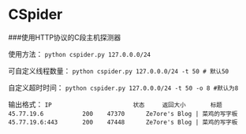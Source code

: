 # CSpider 
###使用HTTP协议的C段主机探测器

使用方法：
`python cspider.py 127.0.0.0/24`

可自定义线程数量：
`python cspider.py 127.0.0.0/24 -t 50 # 默认50`

自定义超时时间：
`python cspider.py 127.0.0.0/24 -t 50 -o 8 #默认为8`

输出格式：
`IP                       状态     返回大小       标题
45.77.19.6           200    47370      Ze7ore's Blog | 菜鸡的写字板
45.77.19.6:443       200    47448      Ze7ore's Blog | 菜鸡的写字板
`
